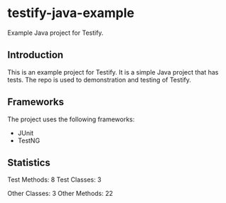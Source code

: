 # testify-java-example
Example Java project for Testify.

## Introduction

This is an example project for Testify.
It is a simple Java project that has tests.
The repo is used to demonstration and testing of Testify.

## Frameworks

The project uses the following frameworks:
- JUnit
- TestNG

## Statistics

Test Methods: 8
Test Classes: 3

Other Classes: 3
Other Methods: 22